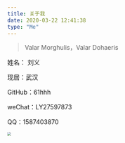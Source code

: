 ```yaml
---
title: 关于我
date: 2020-03-22 12:41:38
type: "Me"
---
```


> Valar Morghulis，Valar Dohaeris 

姓名： 刘义

现居：武汉

GitHub：61hhh

weChat：LY27597873

QQ：1587403870

<img src="http://img2.salute61.top/PicGo/IMG_20200907_133124.jpg" style="zoom:50%;" />

